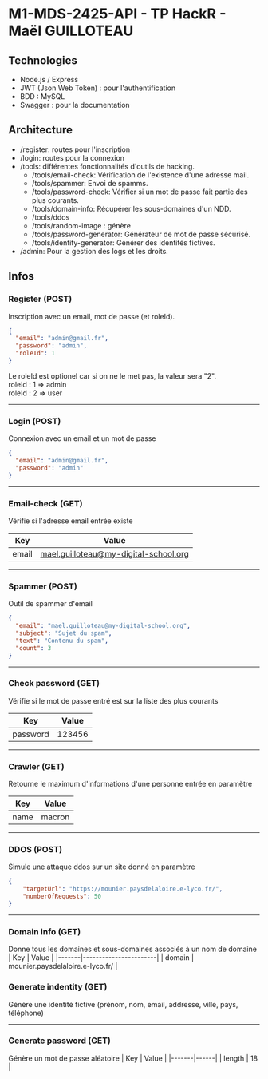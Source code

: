 # M1-MDS-2425-API - TP HackR - Maël GUILLOTEAU

## Technologies

- Node.js / Express
- JWT (Json Web Token) : pour l'authentification
- BDD : MySQL
- Swagger : pour la documentation

## Architecture

- /register: routes pour l'inscription
- /login: routes pour la connexion
- /tools: différentes fonctionnalités d'outils de hacking.
  - /tools/email-check: Vérification de l'existence d'une adresse mail.
  - /tools/spammer: Envoi de spamms.
  - /tools/password-check: Vérifier si un mot de passe fait partie des plus courants.
  - /tools/domain-info: Récupérer les sous-domaines d'un NDD.
  - /tools/ddos
  - /tools/random-image : génère 
  - /tools/password-generator: Générateur de mot de passe sécurisé.
  - /tools/identity-generator: Générer des identités fictives.
- /admin: Pour la gestion des logs et les droits.

## Infos
### Register (POST)
Inscription avec un email, mot de passe (et roleId).
```json
{
  "email": "admin@gmail.fr",
  "password": "admin",
  "roleId": 1
}
```
Le roleId est optionel car si on ne le met pas, la valeur sera "2".  
roleId : 1 => admin  
roleId : 2 => user  

---

### Login (POST)
Connexion avec un email et un mot de passe
```json
{
  "email": "admin@gmail.fr",
  "password": "admin"
}
```

---

### Email-check (GET)
Vérifie si l'adresse email entrée existe

| Key   | Value                              |
|-------|------------------------------------|
| email | mael.guilloteau@my-digital-school.org |

---

### Spammer (POST)
Outil de spammer d'email
```json
{
  "email": "mael.guilloteau@my-digital-school.org",
  "subject": "Sujet du spam",
  "text": "Contenu du spam",
  "count": 3
}
```

---

### Check password (GET)
Vérifie si le mot de passe entré est sur la liste des plus courants

| Key   | Value                              |
|-------|-----------|
| password | 123456 |

---

### Crawler (GET)
Retourne le maximum d'informations d'une personne entrée en paramètre

| Key   | Value     |
|-------|-----------|
| name  | macron |

---

### DDOS (POST)
Simule une attaque ddos sur un site donné en paramètre
```json
{
    "targetUrl": "https://mounier.paysdelaloire.e-lyco.fr/",
    "numberOfRequests": 50
}
```

---

### Domain info (GET)
Donne tous les domaines et sous-domaines associés à un nom de domaine
| Key   | Value     |
|-------|-----------------------|
| domain  | mounier.paysdelaloire.e-lyco.fr/ |

### Generate indentity (GET)
Génère une identité fictive (prénom, nom, email, addresse, ville, pays, téléphone)

--- 

### Generate password (GET)
Génère un mot de passe aléatoire
| Key   | Value     |
|-------|------|
| length  | 18 |
